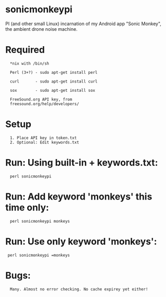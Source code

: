 # sonicmonkeypi
PI (and other small Linux) incarnation of my Android app "Sonic Monkey", the ambient drone noise machine.

# Required
      *nix with /bin/sh
      
      Perl (3+?) - sudo apt-get install perl
      
      curl       - sudo apt-get install curl 
      
      sox        - sudo apt-get install sox

      FreeSound.org API key, from 
      freesound.org/help/developers/

# Setup
      1. Place API key in token.txt
      2. Optional: Edit keywords.txt

# Run: Using built-in + keywords.txt:

      perl sonicmonkeypi

# Run: Add keyword 'monkeys' this time only:

      perl sonicmonkeypi monkeys

# Run: Use only keyword 'monkeys':

     perl sonicmonkeypi =monkeys

# Bugs:
      Many. Almost no error checking. No cache expirey yet either!

